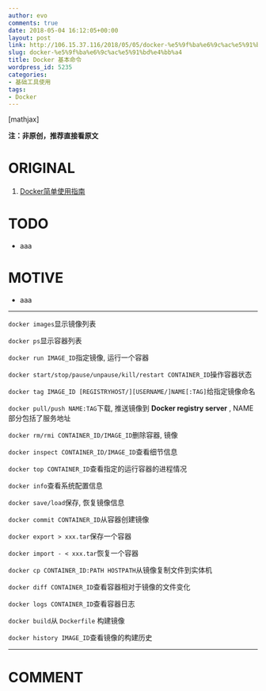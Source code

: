 ```yaml
---
author: evo
comments: true
date: 2018-05-04 16:12:05+00:00
layout: post
link: http://106.15.37.116/2018/05/05/docker-%e5%9f%ba%e6%9c%ac%e5%91%bd%e4%bb%a4/
slug: docker-%e5%9f%ba%e6%9c%ac%e5%91%bd%e4%bb%a4
title: Docker 基本命令
wordpress_id: 5235
categories:
- 基础工具使用
tags:
- Docker
---
```


<!-- more -->

[mathjax]

**注：非原创，推荐直接看原文**


# ORIGINAL





 	
  1. [Docker简单使用指南](https://www.w3cschool.cn/use_docker/)




# TODO





 	
  * aaa




# MOTIVE





 	
  * aaa





* * *



`docker images`显示镜像列表

`docker ps`显示容器列表

`docker run IMAGE_ID`指定镜像, 运行一个容器

`docker start/stop/pause/unpause/kill/restart CONTAINER_ID`操作容器状态

`docker tag IMAGE_ID [REGISTRYHOST/][USERNAME/]NAME[:TAG]`给指定镜像命名

`docker pull/push NAME:TAG`下载, 推送镜像到 **Docker registry server** , NAME 部分包括了服务地址

`docker rm/rmi CONTAINER_ID/IMAGE_ID`删除容器, 镜像

`docker inspect CONTAINER_ID/IMAGE_ID`查看细节信息

`docker top CONTAINER_ID`查看指定的运行容器的进程情况

`docker info`查看系统配置信息

`docker save/load`保存, 恢复镜像信息

`docker commit CONTAINER_ID`从容器创建镜像

`docker export > xxx.tar`保存一个容器

`docker import - < xxx.tar`恢复一个容器

`docker cp CONTAINER_ID:PATH HOSTPATH`从镜像复制文件到实体机

`docker diff CONTAINER_ID`查看容器相对于镜像的文件变化

`docker logs CONTAINER_ID`查看容器日志

`docker build`从 `Dockerfile` 构建镜像

`docker history IMAGE_ID`查看镜像的构建历史























* * *





# COMMENT




